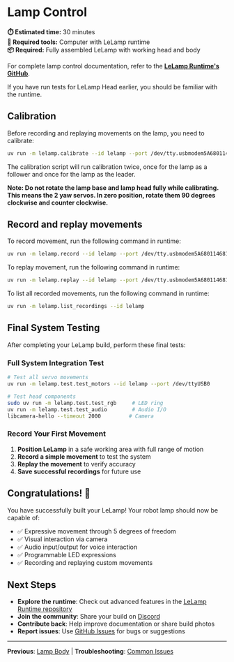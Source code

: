 # Lamp Control

**⏱️ Estimated time:** 30 minutes  
**🔧 Required tools:** Computer with LeLamp runtime  
**📦 Required:** Fully assembled LeLamp with working head and body

For complete lamp control documentation, refer to the [**LeLamp Runtime's GitHub**](https://github.com/humancomputerlab/lelamp_runtime).

If you have run tests for LeLamp Head earlier, you should be familiar with the runtime.

## Calibration

Before recording and replaying movements on the lamp, you need to calibrate:

```bash
uv run -m lelamp.calibrate --id lelamp --port /dev/tty.usbmodem5A680114681
```

The calibration script will run calibration twice, once for the lamp as a follower and once for the lamp as the leader.

**Note: Do not rotate the lamp base and lamp head fully while calibrating. This means the 2 yaw servos. In zero position, rotate them 90 degrees clockwise and counter clockwise.**

## Record and replay movements

To record movement, run the following command in runtime:

```bash
uv run -m lelamp.record --id lelamp --port /dev/tty.usbmodem5A680114681 --name rotation
```

To replay movement, run the following command in runtime:

```bash
uv run -m lelamp.replay --id lelamp --port /dev/tty.usbmodem5A680114681 --name rotation
```

To list all recorded movements, run the following command in runtime:

```bash
uv run -m lelamp.list_recordings --id lelamp
```

## Final System Testing

After completing your LeLamp build, perform these final tests:

### Full System Integration Test

```bash
# Test all servo movements
uv run -m lelamp.test.test_motors --id lelamp --port /dev/ttyUSB0

# Test head components
sudo uv run -m lelamp.test.test_rgb     # LED ring
uv run -m lelamp.test.test_audio        # Audio I/O
libcamera-hello --timeout 2000         # Camera
```

### Record Your First Movement

1. **Position LeLamp** in a safe working area with full range of motion
2. **Record a simple movement** to test the system
3. **Replay the movement** to verify accuracy
4. **Save successful recordings** for future use

## Congratulations! 🎉

You have successfully built your LeLamp! Your robot lamp should now be capable of:

- ✅ Expressive movement through 5 degrees of freedom
- ✅ Visual interaction via camera
- ✅ Audio input/output for voice interaction
- ✅ Programmable LED expressions
- ✅ Recording and replaying custom movements

## Next Steps

- **Explore the runtime**: Check out advanced features in the [LeLamp Runtime repository](https://github.com/humancomputerlab/lelamp_runtime)
- **Join the community**: Share your build on [Discord](https://discord.gg/4hmNW3Ep)
- **Contribute back**: Help improve documentation or share build photos
- **Report issues**: Use [GitHub Issues](https://github.com/humancomputerlab/le_lamp/issues) for bugs or suggestions

---

**Previous**: [Lamp Body](./4.%20Lamp%20Body.md) | **Troubleshooting**: [Common Issues](./6.%20Troubleshooting.md)
